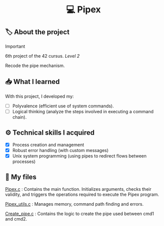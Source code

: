 <h1 align="center"> 💻 <strong>Pipex</strong> </h1>

## 🏷️ **About the project**
> [!IMPORTANT]
> 6th project of the 42 cursus. *Level 2*

Recode the pipe mechanism.

## 📥 **What I learned**
With this project, I developed my:
- [ ] Polyvalence (efficient use of system commands).
- [ ] Logical thinking (analyze the steps involved in executing a command chain).

## ⚙️ **Technical skills I acquired**
- [x] Process creation and management
- [x] Robust error handling (with custom messages)
- [x] Unix system programming (using pipes to redirect flows between processes)

## 📁 **My files**
<ins>Pipex.c</ins> : Contains the main function. Initializes arguments, checks their validity, and triggers the operations required to execute the Pipex program.

<ins>Pipex_utils.c</ins> : Manages memory, command path finding and errors.

<ins>Create_pipe.c</ins> : Contains the logic to create the pipe used between cmd1 and cmd2.

